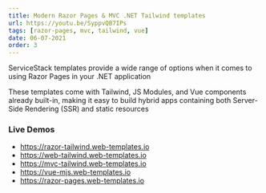 ```yaml
---
title: Modern Razor Pages & MVC .NET Tailwind templates
url: https://youtu.be/SyppvQB7IPs
tags: [razor-pages, mvc, tailwind, vue]
date: 06-07-2021
order: 3
---
```


ServiceStack templates provide a wide range of options when it comes to using Razor Pages in your .NET application

These templates come with Tailwind, JS Modules, and Vue components already built-in,
making it easy to build hybrid apps containing both Server-Side Rendering (SSR) and static resources

### Live Demos
- https://razor-tailwind.web-templates.io
- https://web-tailwind.web-templates.io
- https://mvc-tailwind.web-templates.io
- https://vue-mjs.web-templates.io
- https://razor-pages.web-templates.io
